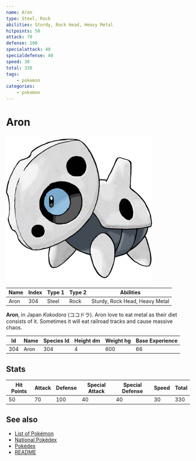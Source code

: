 ```yaml
---
name: Aron
type: Steel, Rock
abilities: Sturdy, Rock Head, Heavy Metal
hitpoints: 50
attack: 70
defense: 100
specialattack: 40
specialdefense: 40
speed: 30
total: 330
tags:
    - pokemon
categories:
    - pokemon
---
```


# Aron

![Aron](images/304.png)

| **Name** | **Index** | **Type 1** | **Type 2** | **Abilities** |
|----|----|----|----|----|
| Aron | 304 | Steel | Rock  | Sturdy, Rock Head, Heavy Metal |

**Aron**, in Japan *Kokodora* (&#x30b3;&#x30b3;&#x30c9;&#x30e9;). Aron love to eat metal as their diet consists of it. Sometimes it will eat railroad tracks and cause massive chaos.

| **Id** | **Name** | **Species Id** | **Height dm** | **Weight hg** | **Base Experience** |
|--------|----------|----------------|------------|------------|---------------------|
| 304 | Aron | 304 | 4 | 600 | 66 |

## Stats

| **Hit Points** | **Attack** | **Defense** | **Special Attack** | **Special Defense** | **Speed** | **Total** |
|----------------|------------|-------------|--------------------|---------------------|-----------|-----------|
| 50 | 70 | 100 | 40 | 40 | 30 | 330 |

## See also

- [List of Pokémon](../pokemon.md)
- [National Pokédex](../national_pokedex.md)
- [Pokédex](../pokedex.md)
- [README](../README.md)
